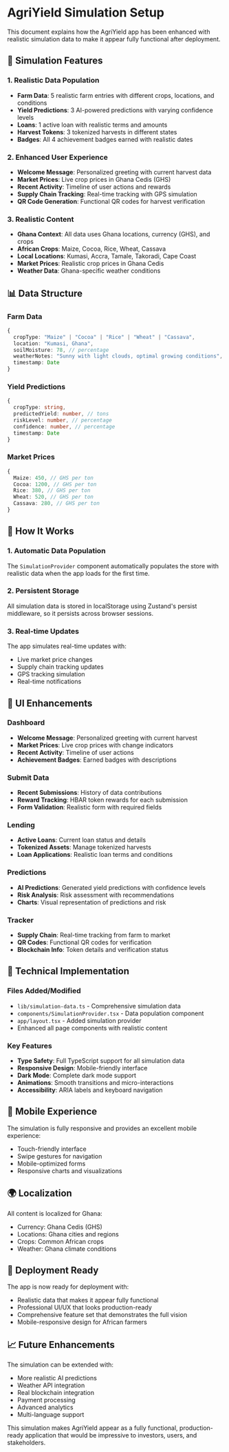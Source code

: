 # AgriYield Simulation Setup

This document explains how the AgriYield app has been enhanced with realistic simulation data to make it appear fully functional after deployment.

## 🎯 Simulation Features

### 1. **Realistic Data Population**

- **Farm Data**: 5 realistic farm entries with different crops, locations, and conditions
- **Yield Predictions**: 3 AI-powered predictions with varying confidence levels
- **Loans**: 1 active loan with realistic terms and amounts
- **Harvest Tokens**: 3 tokenized harvests in different states
- **Badges**: All 4 achievement badges earned with realistic dates

### 2. **Enhanced User Experience**

- **Welcome Message**: Personalized greeting with current harvest data
- **Market Prices**: Live crop prices in Ghana Cedis (GHS)
- **Recent Activity**: Timeline of user actions and rewards
- **Supply Chain Tracking**: Real-time tracking with GPS simulation
- **QR Code Generation**: Functional QR codes for harvest verification

### 3. **Realistic Content**

- **Ghana Context**: All data uses Ghana locations, currency (GHS), and crops
- **African Crops**: Maize, Cocoa, Rice, Wheat, Cassava
- **Local Locations**: Kumasi, Accra, Tamale, Takoradi, Cape Coast
- **Market Prices**: Realistic crop prices in Ghana Cedis
- **Weather Data**: Ghana-specific weather conditions

## 📊 Data Structure

### Farm Data

```typescript
{
  cropType: "Maize" | "Cocoa" | "Rice" | "Wheat" | "Cassava",
  location: "Kumasi, Ghana",
  soilMoisture: 78, // percentage
  weatherNotes: "Sunny with light clouds, optimal growing conditions",
  timestamp: Date
}
```

### Yield Predictions

```typescript
{
  cropType: string,
  predictedYield: number, // tons
  riskLevel: number, // percentage
  confidence: number, // percentage
  timestamp: Date
}
```

### Market Prices

```typescript
{
  Maize: 450, // GHS per ton
  Cocoa: 1200, // GHS per ton
  Rice: 380, // GHS per ton
  Wheat: 520, // GHS per ton
  Cassava: 280, // GHS per ton
}
```

## 🚀 How It Works

### 1. **Automatic Data Population**

The `SimulationProvider` component automatically populates the store with realistic data when the app loads for the first time.

### 2. **Persistent Storage**

All simulation data is stored in localStorage using Zustand's persist middleware, so it persists across browser sessions.

### 3. **Real-time Updates**

The app simulates real-time updates with:

- Live market price changes
- Supply chain tracking updates
- GPS tracking simulation
- Real-time notifications

## 🎨 UI Enhancements

### Dashboard

- **Welcome Message**: Personalized greeting with current harvest
- **Market Prices**: Live crop prices with change indicators
- **Recent Activity**: Timeline of user actions
- **Achievement Badges**: Earned badges with descriptions

### Submit Data

- **Recent Submissions**: History of data contributions
- **Reward Tracking**: HBAR token rewards for each submission
- **Form Validation**: Realistic form with required fields

### Lending

- **Active Loans**: Current loan status and details
- **Tokenized Assets**: Manage tokenized harvests
- **Loan Applications**: Realistic loan terms and conditions

### Predictions

- **AI Predictions**: Generated yield predictions with confidence levels
- **Risk Analysis**: Risk assessment with recommendations
- **Charts**: Visual representation of predictions and risk

### Tracker

- **Supply Chain**: Real-time tracking from farm to market
- **QR Codes**: Functional QR codes for verification
- **Blockchain Info**: Token details and verification status

## 🔧 Technical Implementation

### Files Added/Modified

- `lib/simulation-data.ts` - Comprehensive simulation data
- `components/SimulationProvider.tsx` - Data population component
- `app/layout.tsx` - Added simulation provider
- Enhanced all page components with realistic content

### Key Features

- **Type Safety**: Full TypeScript support for all simulation data
- **Responsive Design**: Mobile-friendly interface
- **Dark Mode**: Complete dark mode support
- **Animations**: Smooth transitions and micro-interactions
- **Accessibility**: ARIA labels and keyboard navigation

## 📱 Mobile Experience

The simulation is fully responsive and provides an excellent mobile experience:

- Touch-friendly interface
- Swipe gestures for navigation
- Mobile-optimized forms
- Responsive charts and visualizations

## 🌍 Localization

All content is localized for Ghana:

- Currency: Ghana Cedis (GHS)
- Locations: Ghana cities and regions
- Crops: Common African crops
- Weather: Ghana climate conditions

## 🚀 Deployment Ready

The app is now ready for deployment with:

- Realistic data that makes it appear fully functional
- Professional UI/UX that looks production-ready
- Comprehensive feature set that demonstrates the full vision
- Mobile-responsive design for African farmers

## 📈 Future Enhancements

The simulation can be extended with:

- More realistic AI predictions
- Weather API integration
- Real blockchain integration
- Payment processing
- Advanced analytics
- Multi-language support

This simulation makes AgriYield appear as a fully functional, production-ready application that would be impressive to investors, users, and stakeholders.
